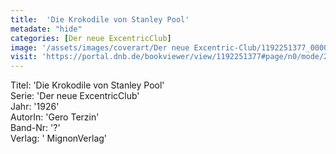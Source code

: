 ```yaml
---
title:  'Die Krokodile von Stanley Pool'
metadate: "hide"
categories: [Der neue ExcentricClub]
image: '/assets/images/coverart/Der neue Excentric-Club/1192251377_00000010.jpg'
visit: 'https://portal.dnb.de/bookviewer/view/1192251377#page/n0/mode/2up'
---
```

Titel: 'Die Krokodile von Stanley Pool' <br>
Serie: 'Der neue ExcentricClub' <br>
Jahr: '1926' <br>
AutorIn: 'Gero Terzin' <br>
Band-Nr: '?' <br>
Verlag: ' MignonVerlag'